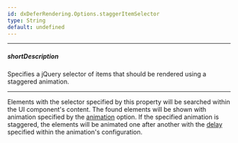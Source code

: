 ```yaml
---
id: dxDeferRendering.Options.staggerItemSelector
type: String
default: undefined
---
```

---
##### shortDescription
Specifies a jQuery selector of items that should be rendered using a staggered animation.

---
Elements with the selector specified by this property will be searched within the UI component's content. The found elements will be shown with animation specified by the [animation](/api-reference/10%20UI%20Widgets/dxDeferRendering/1%20Configuration/animation.md '/Documentation/ApiReference/UI_Components/dxDeferRendering/Configuration/#animation') option. If the specified animation is staggered, the elements will be animated one after another with the [delay](/api-reference/50%20Common/Object%20Structures/animationConfig/staggerDelay.md '/Documentation/ApiReference/Common/Object_Structures/animationConfig/#staggerDelay') specified within the animation's configuration.